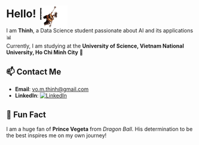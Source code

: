 # Hello! 👋<img src="assets/walle.gif" alt="Wall-E hanging around" width="70" style="vertical-align:bottom; margin-bottom:-25px; margin-left:-10px;">


I am **Thinh**, a Data Science student passionate about AI and its applications 📊  
Currently, I am studying at the **University of Science, Vietnam National University, Ho Chi Minh City** 🔬

## 📫 Contact Me

- **Email**: [vo.m.thinh@gmail.com](mailto:vo.m.thinh@gmail.com)  
- **LinkedIn**: [![LinkedIn](https://img.shields.io/badge/LinkedIn-ThinhVoMinh-blue?style=flat&logo=linkedin)](https://www.linkedin.com/in/vmthinh)

## 👾 Fun Fact

I am a huge fan of **Prince Vegeta** from *Dragon Ball*. His determination to be the best inspires me on my own journey!